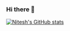 ### Hi there 👋

<!--
**Nitesh-Tyagi/Nitesh-Tyagi** is a ✨ _special_ ✨ repository because its `README.md` (this file) appears on your GitHub profile.

Here are some ideas to get you started:

- 🔭 I’m currently working on ...
- 🌱 I’m currently learning ...
- 👯 I’m looking to collaborate on ...
- 🤔 I’m looking for help with ...
- 💬 Ask me about ...
- 📫 How to reach me: ...
- 😄 Pronouns: ...
- ⚡ Fun fact: ...
-->



[![Nitesh's GitHub stats](https://github-readme-stats.vercel.app/api?username=Nitesh_Tyagi)](https://github.com/anuraghazra/github-readme-stats)
